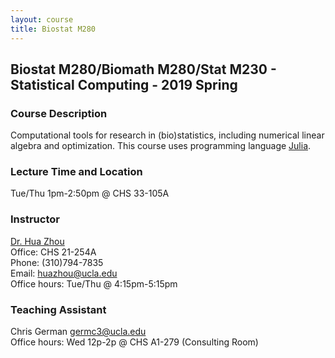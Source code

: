 ```yaml
---
layout: course
title: Biostat M280
---
```


## Biostat M280/Biomath M280/Stat M230 - Statistical Computing - 2019 Spring

### Course Description

Computational tools for research in (bio)statistics, including numerical linear algebra and optimization. This course uses programming language [Julia](https://julialang.org).  

### Lecture Time and Location

Tue/Thu 1pm-2:50pm @ CHS 33-105A    

### Instructor

[Dr. Hua Zhou](http://hua-zhou.github.io/)  
Office: CHS 21-254A  
Phone: (310)794-7835  
Email: <huazhou@ucla.edu>  
Office hours: Tue/Thu @ 4:15pm-5:15pm 

### Teaching Assistant

Chris German <germc3@ucla.edu>  
Office hours: Wed 12p-2p @ CHS A1-279 (Consulting Room)
